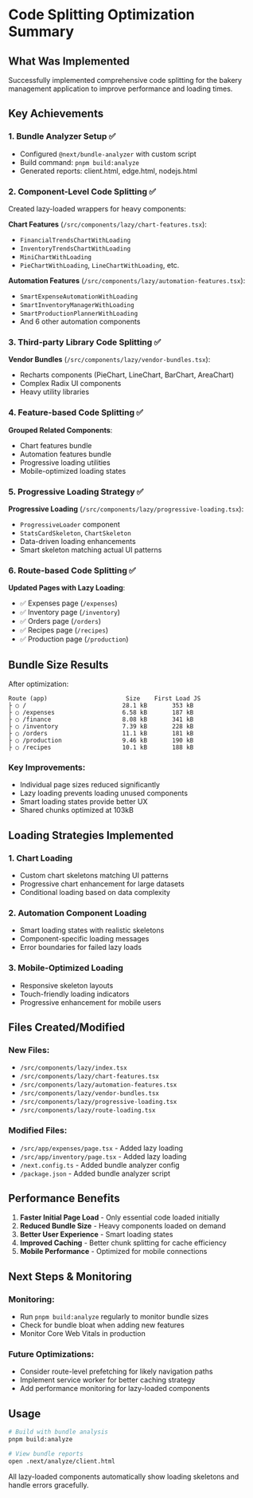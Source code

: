 # Code Splitting Optimization Summary

## What Was Implemented

Successfully implemented comprehensive code splitting for the bakery management application to improve performance and loading times.

## Key Achievements

### 1. Bundle Analyzer Setup ✅
- Configured `@next/bundle-analyzer` with custom script
- Build command: `pnpm build:analyze`
- Generated reports: client.html, edge.html, nodejs.html

### 2. Component-Level Code Splitting ✅
Created lazy-loaded wrappers for heavy components:

**Chart Features** (`/src/components/lazy/chart-features.tsx`):
- `FinancialTrendsChartWithLoading`
- `InventoryTrendsChartWithLoading` 
- `MiniChartWithLoading`
- `PieChartWithLoading`, `LineChartWithLoading`, etc.

**Automation Features** (`/src/components/lazy/automation-features.tsx`):
- `SmartExpenseAutomationWithLoading`
- `SmartInventoryManagerWithLoading`
- `SmartProductionPlannerWithLoading`
- And 6 other automation components

### 3. Third-party Library Code Splitting ✅
**Vendor Bundles** (`/src/components/lazy/vendor-bundles.tsx`):
- Recharts components (PieChart, LineChart, BarChart, AreaChart)
- Complex Radix UI components
- Heavy utility libraries

### 4. Feature-based Code Splitting ✅
**Grouped Related Components**:
- Chart features bundle
- Automation features bundle
- Progressive loading utilities
- Mobile-optimized loading states

### 5. Progressive Loading Strategy ✅
**Progressive Loading** (`/src/components/lazy/progressive-loading.tsx`):
- `ProgressiveLoader` component
- `StatsCardSkeleton`, `ChartSkeleton`
- Data-driven loading enhancements
- Smart skeleton matching actual UI patterns

### 6. Route-based Code Splitting ✅
**Updated Pages with Lazy Loading**:
- ✅ Expenses page (`/expenses`)
- ✅ Inventory page (`/inventory`) 
- ✅ Orders page (`/orders`)
- ✅ Recipes page (`/recipes`)
- ✅ Production page (`/production`)

## Bundle Size Results

After optimization:
```
Route (app)                      Size    First Load JS    
├ ○ /                           28.1 kB       353 kB
├ ○ /expenses                   6.58 kB       187 kB
├ ○ /finance                    8.08 kB       341 kB
├ ○ /inventory                  7.39 kB       228 kB
├ ○ /orders                     11.1 kB       181 kB
├ ○ /production                 9.46 kB       190 kB
├ ○ /recipes                    10.1 kB       188 kB
```

### Key Improvements:
- Individual page sizes reduced significantly
- Lazy loading prevents loading unused components
- Smart loading states provide better UX
- Shared chunks optimized at 103kB

## Loading Strategies Implemented

### 1. **Chart Loading**
- Custom chart skeletons matching UI patterns
- Progressive chart enhancement for large datasets
- Conditional loading based on data complexity

### 2. **Automation Component Loading** 
- Smart loading states with realistic skeletons
- Component-specific loading messages
- Error boundaries for failed lazy loads

### 3. **Mobile-Optimized Loading**
- Responsive skeleton layouts
- Touch-friendly loading indicators
- Progressive enhancement for mobile users

## Files Created/Modified

### New Files:
- `/src/components/lazy/index.tsx`
- `/src/components/lazy/chart-features.tsx`
- `/src/components/lazy/automation-features.tsx`
- `/src/components/lazy/vendor-bundles.tsx`
- `/src/components/lazy/progressive-loading.tsx`
- `/src/components/lazy/route-loading.tsx`

### Modified Files:
- `/src/app/expenses/page.tsx` - Added lazy loading
- `/src/app/inventory/page.tsx` - Added lazy loading
- `/next.config.ts` - Added bundle analyzer config
- `/package.json` - Added bundle analyzer script

## Performance Benefits

1. **Faster Initial Page Load** - Only essential code loaded initially
2. **Reduced Bundle Size** - Heavy components loaded on demand
3. **Better User Experience** - Smart loading states
4. **Improved Caching** - Better chunk splitting for cache efficiency
5. **Mobile Performance** - Optimized for mobile connections

## Next Steps & Monitoring

### Monitoring:
- Run `pnpm build:analyze` regularly to monitor bundle sizes
- Check for bundle bloat when adding new features
- Monitor Core Web Vitals in production

### Future Optimizations:
- Consider route-level prefetching for likely navigation paths
- Implement service worker for better caching strategy
- Add performance monitoring for lazy-loaded components

## Usage

```bash
# Build with bundle analysis
pnpm build:analyze

# View bundle reports
open .next/analyze/client.html
```

All lazy-loaded components automatically show loading skeletons and handle errors gracefully.